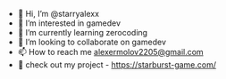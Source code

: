 - 👋 Hi, I’m @starryalexx
- 👀 I’m interested in gamedev
- 🌱 I’m currently learning zerocoding
- 💞️ I’m looking to collaborate on gamedev
- 📫 How to reach me alexermolov2205@gmail.com
- 👀 check out my project - https://starburst-game.com/
<!---
starryalexx/starryalexx is a ✨ special ✨ repository because its `README.md` (this file) appears on your GitHub profile.
You can click the Preview link to take a look at your changes.
--->
